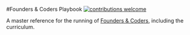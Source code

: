 #Founders &amp; Coders Playbook [![contributions welcome](https://img.shields.io/badge/contributions-welcome-brightgreen.svg?style=flat)](https://github.com/foundersandcoders/master-reference/issues)

A master reference for the running of [Founders &amp; Coders](http://www.foundersandcoders.org), including the curriculum.
